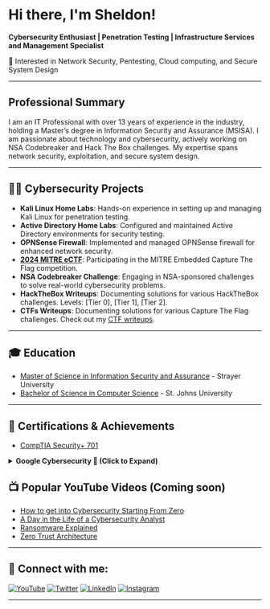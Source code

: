 # Hi there, I'm Sheldon!
**Cybersecurity Enthusiast | Penetration Testing | Infrastructure Services and Management Specialist**

🔐 Interested in Network Security, Pentesting, Cloud computing, and Secure System Design

---

## Professional Summary
I am an IT Professional with over 13 years of experience in the industry, holding a Master’s degree in Information Security and Assurance (MSISA). I am passionate about technology and cybersecurity, actively working on NSA Codebreaker and Hack The Box challenges. My expertise spans network security, exploitation, and secure system design.

---

## 👨‍💻 Cybersecurity Projects
- **Kali Linux Home Labs**: Hands-on experience in setting up and managing Kali Linux for penetration testing.
- **Active Directory Home Labs**: Configured and maintained Active Directory environments for security testing.
- **OPNSense Firewall**: Implemented and managed OPNSense firewall for enhanced network security.
- **[2024 MITRE eCTF](https://sb.ectf.mitre.org)**: Participating in the MITRE Embedded Capture The Flag competition.
- **NSA Codebreaker Challenge**: Engaging in NSA-sponsored challenges to solve real-world cybersecurity problems.
- **HackTheBox Writeups**: Documenting solutions for various HackTheBox challenges. Levels: [Tier 0], [Tier 1], [Tier 2].
- **CTFs Writeups**: Documenting solutions for various Capture The Flag challenges. Check out my [CTF writeups](https://github.com/lorcoom7/CTF-Writeups).

---

## 🎓 Education
- [Master of Science in Information Security and Assurance](https://github.com/lorcoom7/MSISA/blob/main/Masters%20Degree.pdf) - Strayer University
- [Bachelor of Science in Computer Science](https://github.com/lorcoom7/Computer-Science/blob/main/Bachelor%20Degree_1.pdf) - St. Johns University

---

## 📜 Certifications & Achievements

- [CompTIA Security+ 701](https://www.credly.com/badges/8461c1d0-7db4-4047-bc36-e3ecc4bee230/linked_in_profile)

<details>
  <summary><strong>Google Cybersecurity 📜 (Click to Expand)</strong></summary>

  - [Google Foundations of Cybersecurity](https://coursera.org/share/65d0a2d4d790ab54becd7f17b041d947)  
  - [Play it Safe: Manage Security Risks](https://www.coursera.org/account/accomplishments/verify/XG0LAN5NTOJB)  
  - [Connect and Protect: Networks and Network Security](https://coursera.org/share/d20125df02038f1a2d0211e9d6e74d80)  
  - [Tools of the Trade: Linux and SQL](https://coursera.org/verify/YEH68N8HDKEI)  
  - [Assets, Threats, and Vulnerabilities](https://www.coursera.org/account/accomplishments/verify/33PUVFD8JLAZ)  
  - [Sound the Alarm: Detection and Response](https://www.coursera.org/account/accomplishments/verify/XGMJTWMCR8AK)  
  - [Automate Cybersecurity Tasks with Python](https://www.coursera.org/account/accomplishments/verify/ESC8KHPJEK02)  
  - [Put it to Work: Prepare for Cybersecurity Jobs](https://www.coursera.org/account/accomplishments/verify/5P9HFXQBMVZO)  

</details>

  
## 📺 Popular YouTube Videos (Coming soon)
- [How to get into Cybersecurity Starting From Zero]()
- [A Day in the Life of a Cybersecurity Analyst]()
- [Ransomware Explained]()
- [Zero Trust Architecture]()

---

## 🤳 Connect with me:
[![YouTube](https://cdn.jsdelivr.net/npm/simple-icons@v3/icons/youtube.svg)](https://www.youtube.com/)
[![Twitter](https://cdn.jsdelivr.net/npm/simple-icons@v3/icons/twitter.svg)](https://twitter.com/)
[![LinkedIn](https://cdn.jsdelivr.net/npm/simple-icons@v3/icons/linkedin.svg)](https://www.linkedin.com/in/sheldon-brown-cybersecurity)
[![Instagram](https://cdn.jsdelivr.net/npm/simple-icons@v3/icons/instagram.svg)](https://www.instagram.com/)

---

<!--
**sheldonthecyberguy/sheldonthecyberguy** is a ✨ _special_ ✨ repository because its `README.md` (this file) appears on your GitHub profile.

Here are some ideas to get you started:

- 🔭 I’m currently working on ...
- 🌱 I’m currently learning ...
- 👯 I’m looking to collaborate on ...
- 🤔 I’m looking for help with ...
- 💬 Ask me about ...
- 📫 How to reach me: ...
- 😄 Pronouns: ...
- ⚡ Fun fact: ...
-->

